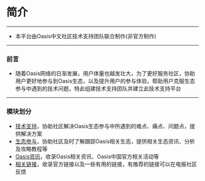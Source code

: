 # 简介

------



- 本平台由Oasis中文社区技术支持团队联合制作(非官方制作)

------



### 前言

- 随着Oasis网络的日渐发展，用户体量也越发壮大，为了更好服务社区，协助用户更好地参与到Oasis生态，以及提升用户的参与体验，帮助用户克服生态参与中遇到的技术问题，特此组建技术支持团队并建立此技术支持平台

------

### 模块划分

- [技术支持](./dev_support/概览.md)，协助社区解决Oasis生态参与中所遇到的难点、痛点、问题点，提供解决方案
- [生态参与](./ecosystem_paticipate/概览.md)，协助社区及时了解跟踪Oasis相关生态，提供相关生态资讯、分析及攻略教程等
- [Oasis资讯](./oasis_info/概览.md)，收录Oasis相关资讯、Oasis中国官方相关活动等
- [相关链接](./links/概览.md)，收录官方链接以及一些有用的链接，有推荐的链接可以在电报社区反馈

